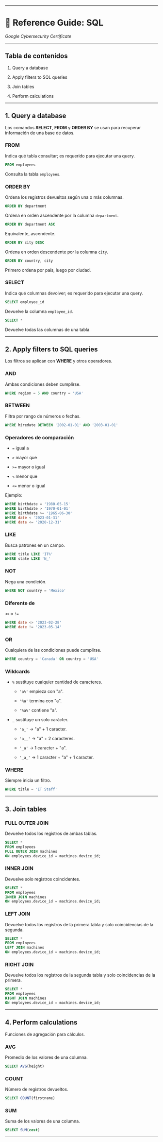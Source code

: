 
---

# 📘 Reference Guide: SQL

_Google Cybersecurity Certificate_

---

## Tabla de contenidos

1. Query a database
    
2. Apply filters to SQL queries
    
3. Join tables
    
4. Perform calculations
    

---

## 1. Query a database

Los comandos **SELECT**, **FROM** y **ORDER BY** se usan para recuperar información de una base de datos.

### FROM

Indica qué tabla consultar; es requerido para ejecutar una query.

```sql
FROM employees
```

Consulta la tabla `employees`.

### ORDER BY

Ordena los registros devueltos según una o más columnas.

```sql
ORDER BY department
```

Ordena en orden ascendente por la columna `department`.

```sql
ORDER BY department ASC
```

Equivalente, ascendente.

```sql
ORDER BY city DESC
```

Ordena en orden descendente por la columna `city`.

```sql
ORDER BY country, city
```

Primero ordena por país, luego por ciudad.

### SELECT

Indica qué columnas devolver; es requerido para ejecutar una query.

```sql
SELECT employee_id
```

Devuelve la columna `employee_id`.

```sql
SELECT *
```

Devuelve todas las columnas de una tabla.

---

## 2. Apply filters to SQL queries

Los filtros se aplican con **WHERE** y otros operadores.

### AND

Ambas condiciones deben cumplirse.

```sql
WHERE region = 5 AND country = 'USA'
```

### BETWEEN

Filtra por rango de números o fechas.

```sql
WHERE hiredate BETWEEN '2002-01-01' AND '2003-01-01'
```

### Operadores de comparación

- `=` igual a
    
- `>` mayor que
    
- `>=` mayor o igual
    
- `<` menor que
    
- `<=` menor o igual
    

Ejemplo:

```sql
WHERE birthdate = '1980-05-15'
WHERE birthdate > '1970-01-01'
WHERE birthdate >= '1965-06-30'
WHERE date < '2023-01-31'
WHERE date <= '2020-12-31'
```

### LIKE

Busca patrones en un campo.

```sql
WHERE title LIKE 'IT%'
WHERE state LIKE 'N_'
```

### NOT

Nega una condición.

```sql
WHERE NOT country = 'Mexico'
```

### Diferente de

`<>` o `!=`

```sql
WHERE date <> '2023-02-28'
WHERE date != '2023-05-14'
```

### OR

Cualquiera de las condiciones puede cumplirse.

```sql
WHERE country = 'Canada' OR country = 'USA'
```

### Wildcards

- `%` sustituye cualquier cantidad de caracteres.
    
    - `'a%'` empieza con "a".
        
    - `'%a'` termina con "a".
        
    - `'%a%'` contiene "a".
        
- `_` sustituye un solo carácter.
    
    - `'a_'` → "a" + 1 caracter.
        
    - `'a__'` → "a" + 2 caracteres.
        
    - `'_a'` → 1 caracter + "a".
        
    - `'_a_'` → 1 caracter + "a" + 1 caracter.
        

### WHERE

Siempre inicia un filtro.

```sql
WHERE title = 'IT Staff'
```

---

## 3. Join tables

### FULL OUTER JOIN

Devuelve todos los registros de ambas tablas.

```sql
SELECT *
FROM employees
FULL OUTER JOIN machines
ON employees.device_id = machines.device_id;
```

### INNER JOIN

Devuelve solo registros coincidentes.

```sql
SELECT *
FROM employees
INNER JOIN machines
ON employees.device_id = machines.device_id;
```

### LEFT JOIN

Devuelve todos los registros de la primera tabla y solo coincidencias de la segunda.

```sql
SELECT *
FROM employees
LEFT JOIN machines
ON employees.device_id = machines.device_id;
```

### RIGHT JOIN

Devuelve todos los registros de la segunda tabla y solo coincidencias de la primera.

```sql
SELECT *
FROM employees
RIGHT JOIN machines
ON employees.device_id = machines.device_id;
```

---

## 4. Perform calculations

Funciones de agregación para cálculos.

### AVG

Promedio de los valores de una columna.

```sql
SELECT AVG(height)
```

### COUNT

Número de registros devueltos.

```sql
SELECT COUNT(firstname)
```

### SUM

Suma de los valores de una columna.

```sql
SELECT SUM(cost)
```

---

